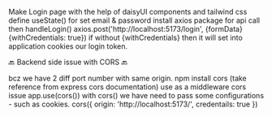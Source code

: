 Make Login page with the help of daisyUI components and tailwind css
define useState() for set email & password
install axios package for api call
then handleLogin() axios.post('http://localhost:5173/login', {formData} {withCredentials: true})
if without {withCredentials} then it will set into application cookies our login token.

🔙 Backend side issue with CORS 🔙

bcz we have 2 diff port number with same origin.
npm install cors (take reference from express cors documentation)
use as a middleware cors issue
app.use(cors())
with cors() we have need to pass some configurations - such as cookies.
cors({
  origin: 'http://localhost:5173/',
  credentails: true
})
